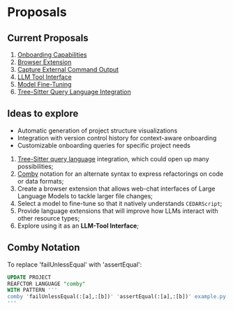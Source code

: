 # Proposals

## Current Proposals
1. [Onboarding Capabilities](onboarding-features)
2. [Browser Extension](browser-extension)
3. [Capture External Command Output](capture-external-command-output)
4. [LLM Tool Interface](LLM%20Tool%20Interface)
5. [Model Fine-Tuning](model-fine-tuning)
6. [Tree-Sitter Query Language Integration](tree-sitter-query-language)

## Ideas to explore

- Automatic generation of project structure visualizations
- Integration with version control history for context-aware onboarding
- Customizable onboarding queries for specific project needs


1. [Tree-Sitter query language](https://cycode.com/blog/tips-for-using-tree-sitter-queries/) integration, which could open up many possibilities;
2. [Comby](https://github.com/comby-tools/comby) notation for an alternate syntax to express refactorings on code or data formats;
3. Create a browser extension that allows web-chat interfaces of Large Language Models to tackle larger file changes;
4. Select a model to fine-tune so that it natively understands `CEDARScript`;
5. Provide language extensions that will improve how LLMs interact with other resource types;
6. Explore using it as an **LLM-Tool Interface**;

## Comby Notation

To replace 'failUnlessEqual' with 'assertEqual':
```sql
UPDATE PROJECT
REAFCTOR LANGUAGE "comby" 
WITH PATTERN '''
comby 'failUnlessEqual(:[a],:[b])' 'assertEqual(:[a],:[b])' example.py
'''
```

